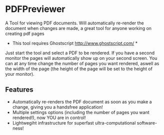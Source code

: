 # PDFPreviewer
A Tool for viewing PDF documents. Will automatically re-render the document when changes are made, a great tool for anyone working on creating pdf pages

* This tool requires Ghostscript http://www.ghostscript.com/ *

Just start the tool and select a PDF to be rendered. If you have a second monitor the pages will automatically show up on your second screen.
You can at any time change the number of pages you want rendered, aswell as the width of the page (the height of the page will be set to the height of your monitor).

Features
-------------
* Automatically re-renders the PDF document as soon as you make a change, giving you a handsfree application!
* Multiple settings options (including the number of pages you want rendered!), now YOU are in control!
* Lightwegiht infrastructure for superfast ultra-computational software-ness!
